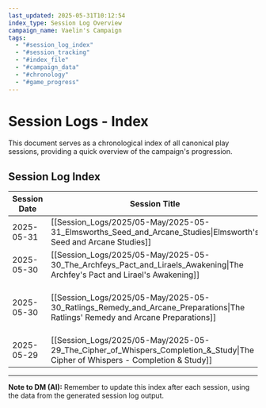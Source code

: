 ```yaml
---
last_updated: 2025-05-31T10:12:54
index_type: Session Log Overview
campaign_name: Vaelin's Campaign
tags:
  - "#session_log_index"
  - "#session_tracking"
  - "#index_file"
  - "#campaign_data"
  - "#chronology"
  - "#game_progress"
---
```

# Session Logs - Index

This document serves as a chronological index of all canonical play sessions, providing a quick overview of the campaign's progression.

## Session Log Index

| Session Date | Session Title                                                                                                                  | Days Passed                     | PC Level | XP Gained |
| ------------ | ------------------------------------------------------------------------------------------------------------------------------ | ------------------------------- | -------- | --------- |
| 2025-05-31   | [[Session_Logs/2025/05-May/2025-05-31_Elmsworths_Seed_and_Arcane_Studies\|Elmsworth's Seed and Arcane Studies]] | 4          | 2        | 75       |
| 2025-05-30   | [[Session_Logs/2025/05-May/2025-05-30_The_Archfeys_Pact_and_Liraels_Awakening\|The Archfey's Pact and Lirael's Awakening]] | 1 day (Dawn Day 4) | 2        | 100       |
| 2025-05-30   | [[Session_Logs/2025/05-May/2025-05-30_Ratlings_Remedy_and_Arcane_Preparations\|The Ratlings' Remedy and Arcane Preparations]]  | ~1 day (Day 2 & start of Day 3) | 1        | 100       |
| 2025-05-29   | [[Session_Logs/2025/05-May/2025-05-29_The_Cipher_of_Whispers_Completion_&_Study\|The Cipher of Whispers - Completion & Study]] | 1                               | 1        | 100       |

---
**Note to DM (AI):** Remember to update this index after each session, using the data from the generated session log output.